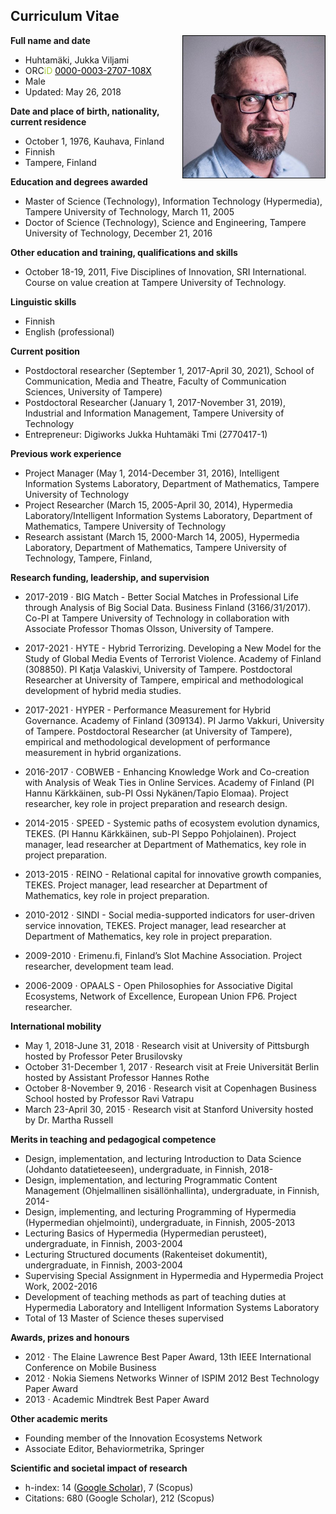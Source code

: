 <style type="text/css">
	a {
		color: black; 
	}
</style>

## Curriculum Vitae ##

<div style="float: right; border: 1px solid black;  width: 45%"><img align="right" src="jukkahuhtamaki-picture-by-jonne-renvall.jpg"/></div>

**Full name and date**

* Huhtamäki, Jukka Viljami 
* ORC<span style="color: #a6ce39">iD</span> [0000-0003-2707-108X](https://orcid.org/0000-0003-2707-108X)
* Male
* Updated: May 26, 2018

**Date and place of birth, nationality, current residence**

* October 1, 1976, Kauhava, Finland
* Finnish
* Tampere, Finland

**Education and degrees awarded**

* Master of Science (Technology), Information Technology (Hypermedia), Tampere University of Technology, March 11, 2005
* Doctor of Science (Technology), Science and Engineering, Tampere University of Technology, December 21, 2016

**Other education and training, qualifications and skills**

* October 18-19, 2011, Five Disciplines of Innovation, SRI International. Course on value creation at Tampere University of Technology.

<!-- other studies aiming at a degree, qualifications or supplementary education and training: name of educational or training programme, extent of education and training, organiser, start and completion (estimated) date of education or training
other skills -->

**Linguistic skills**

* Finnish
* English (professional)

**Current position**

* Postdoctoral researcher (September 1, 2017-April 30, 2021), School of Communication, Media and Theatre, Faculty of Communication Sciences, University of Tampere)
* Postdoctoral Researcher (January 1, 2017-November 31, 2019), Industrial and Information Management, Tampere University of Technology
*	Entrepreneur: Digiworks Jukka Huhtamäki Tmi (2770417-1)
<!-- https://tietopalvelu.ytj.fi/yritystiedot.aspx?yavain=2632417&tarkiste=DA9769530B0B837779FF656156191C04D5DE41F1 -->

**Previous work experience**

* Project Manager (May 1, 2014-December 31, 2016), Intelligent Information Systems Laboratory, Department of Mathematics, Tampere University of Technology
* Project Researcher (March 15, 2005-April 30, 2014), Hypermedia Laboratory/Intelligent Information Systems Laboratory, Department of Mathematics, Tampere University of Technology
* Research assistant (March 15, 2000-March 14, 2005), Hypermedia Laboratory, Department of Mathematics, Tampere University of Technology, Tampere, Finland,

**Research funding, leadership, and supervision**

<!--
Hyper: 1.9.2017–31.8.2021

-->

<!-- 1.9.2017-30.11.2019 -->
<!--  300 000 EUR -->
* 2017-2019 · BIG Match - Better Social Matches in Professional Life through Analysis of Big Social Data. Business Finland (3166/31/2017). Co-PI at Tampere University of Technology in collaboration with Associate Professor Thomas Olsson, University of Tampere.

<!-- 01.09.2017 - 31.08.2021 -->
<!-- 309 180 EUR -->
* 2017-2021 · HYTE - Hybrid Terrorizing. Developing a New Model for the Study of Global Media Events of Terrorist Violence. Academy of Finland (308850). PI Katja Valaskivi, University of Tampere. Postdoctoral Researcher at University of Tampere, empirical and methodological development of hybrid media studies.

<!-- 01.09.2017 - 31.08.2021 -->
<!-- 480 000 EUR -->
* 2017-2021 · HYPER - Performance Measurement for Hybrid Governance. Academy of Finland  (309134). PI Jarmo Vakkuri, University of Tampere. Postdoctoral Researcher (at University of Tampere), empirical and methodological development of performance measurement in hybrid organizations.

*	2016-2017 · COBWEB - Enhancing Knowledge Work and Co-creation with Analysis of Weak Ties in Online Services. Academy of Finland (PI Hannu Kärkkäinen, sub-PI Ossi Nykänen/Tapio Elomaa). Project researcher, key role in project preparation and research design.
*	2014-2015 · SPEED - Systemic paths of ecosystem evolution dynamics, TEKES. (PI Hannu Kärkkäinen, sub-PI Seppo Pohjolainen). Project manager, lead researcher at Department of Mathematics, key role in project preparation.
*	2013-2015 · REINO - Relational capital for innovative growth companies, TEKES. Project manager, lead researcher at Department of Mathematics, key role in project preparation.
*	2010-2012 · SINDI - Social media-supported indicators for user-driven service innovation, TEKES. Project manager, lead researcher at Department of Mathematics, key role in project preparation.
*	2009-2010 · Erimenu.fi, Finland’s Slot Machine Association. Project researcher, development team lead.
*	2006-2009 · OPAALS - Open Philosophies for Associative Digital Ecosystems, Network of Excellence, European Union FP6. Project researcher.

**International mobility**

* May 1, 2018-June 31, 2018 · Research visit at University of Pittsburgh hosted by Professor Peter Brusilovsky
* October 31-December 1, 2017 · Research visit at Freie Universität Berlin hosted by Assistant Professor Hannes Rothe
* October 8-November 9, 2016 · Research visit at Copenhagen Business School hosted by Professor Ravi Vatrapu 
* March 23-April 30, 2015 · Research visit at Stanford University hosted by Dr. Martha Russell

**Merits in teaching and pedagogical competence**

* Design, implementation, and lecturing Introduction to Data Science (Johdanto datatieteeseen), undergraduate, in Finnish, 2018-
* Design, implementation, and lecturing Programmatic Content Management (Ohjelmallinen sisällönhallinta), undergraduate, in Finnish, 2014-
* Design, implementing, and lecturing Programming of Hypermedia (Hypermedian ohjelmointi), undergraduate, in Finnish, 2005-2013
* Lecturing Basics of Hypermedia (Hypermedian perusteet), undergraduate, in Finnish, 2003-2004
* Lecturing Structured documents (Rakenteiset dokumentit), undergraduate, in Finnish, 2003-2004
* Supervising Special Assignment in Hypermedia and Hypermedia Project Work, 2002-2016
* Development of teaching methods as part of teaching duties at Hypermedia Laboratory and Intelligent Information Systems Laboratory
* Total of 13 Master of Science theses supervised

**Awards, prizes and honours**

* 2012 · The Elaine Lawrence Best Paper Award, 13th IEEE International Conference on Mobile Business
* 2012 · Nokia Siemens Networks Winner of ISPIM 2012 Best Technology Paper Award
* 2013 · Academic Mindtrek Best Paper Award

**Other academic merits**

* Founding member of the Innovation Ecosystems Network
* Associate Editor, Behaviormetrika, Springer

<!-- positions as editor-in-chief, editor, or member of editorial boards of scientific and scholarly journals and publication series
referee for scientific and scholarly journals
administrative responsibilities at higher education institutions or at research organisations, responsibilities in the higher education community
invited keynote lectures abroad -->

**Scientific and societal impact of research**

* h-index: 14 ([Google Scholar](https://scholar.google.fi/citations?user=ZWiTwHQAAAAJ&hl=fi&oi=ao])), 7 (Scopus)
* Citations: 680 (Google Scholar), 212 (Scopus) 
<!-- total number of publications and, e.g., 10 most important and/or most cited publications according to a relevant database (a list of publications according to the Publication Type Classification used by the Ministry of Education, Science and Culture as a separate attachment)
artistic works and processes
merits related to the production and distribution of research results and research data
merits related to the application of research results
invention disclosures, patents and other commercialisation-related merits (e.g. spin-off companies and trademarks)
merits in science communication and expert assignments in the media -->


<!-- Positions of trust in society and other societal merits
significant positions of trust, expert duties and assignments (also research-based policy-advice tasks)
other social merits, honours, medals, decorations and Finnish military rank (optional) -->




